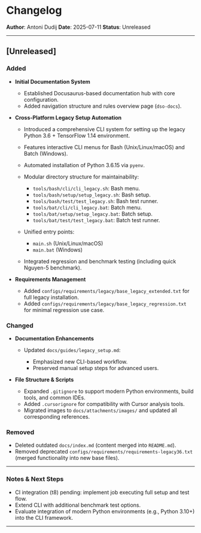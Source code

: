 # Changelog

**Author**: Antoni Dudij
**Date**: 2025-07-11
**Status**: Unreleased

---

## \[Unreleased]

### Added

- **Initial Documentation System**

  - Established Docusaurus-based documentation hub with core configuration.
  - Added navigation structure and rules overview page (`dso-docs`).

- **Cross-Platform Legacy Setup Automation**

  - Introduced a comprehensive CLI system for setting up the legacy Python 3.6 + TensorFlow 1.14 environment.
  - Features interactive CLI menus for Bash (Unix/Linux/macOS) and Batch (Windows).
  - Automated installation of Python 3.6.15 via `pyenv`.
  - Modular directory structure for maintainability:

    - `tools/bash/cli/cli_legacy.sh`: Bash menu.
    - `tools/bash/setup/setup_legacy.sh`: Bash setup.
    - `tools/bash/test/test_legacy.sh`: Bash test runner.
    - `tools/bat/cli/cli_legacy.bat`: Batch menu.
    - `tools/bat/setup/setup_legacy.bat`: Batch setup.
    - `tools/bat/test/test_legacy.bat`: Batch test runner.

  - Unified entry points:

    - `main.sh` (Unix/Linux/macOS)
    - `main.bat` (Windows)

  - Integrated regression and benchmark testing (including quick Nguyen-5 benchmark).

- **Requirements Management**

  - Added `configs/requirements/legacy/base_legacy_extended.txt` for full legacy installation.
  - Added `configs/requirements/legacy/base_legacy_regression.txt` for minimal regression use case.

### Changed

- **Documentation Enhancements**

  - Updated `docs/guides/legacy_setup.md`:

    - Emphasized new CLI-based workflow.
    - Preserved manual setup steps for advanced users.

- **File Structure & Scripts**

  - Expanded `.gitignore` to support modern Python environments, build tools, and common IDEs.
  - Added `.cursorignore` for compatibility with Cursor analysis tools.
  - Migrated images to `docs/attachments/images/` and updated all corresponding references.

### Removed

- Deleted outdated `docs/index.md` (content merged into `README.md`).
- Removed deprecated `configs/requirements/requirements-legacy36.txt` (merged functionality into new base files).

---

### Notes & Next Steps

- CI integration (t8) pending: implement job executing full setup and test flow.
- Extend CLI with additional benchmark test options.
- Evaluate integration of modern Python environments (e.g., Python 3.10+) into the CLI framework.

---
